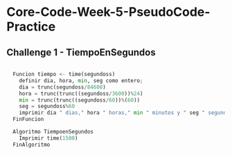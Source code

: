 # Core-Code-Week-5-PseudoCode-Practice

## Challenge 1 - TiempoEnSegundos

``` python

  Funcion tiempo <- time(segundoss)
	definir dia, hora, min, seg como entero;
	dia = trunc(segundoss/84600) 
	hora = trunc(trunc((segundoss/3600))%24)
	min = trunc(trunc((segundoss/60))%(60))
	seg = segundoss%60 
	imprimir dia " dias," hora " horas," min " minutos y " seg " segundos."
  FinFuncion

  Algoritmo TiempoenSegundos
	Imprimir time(1500)
  FinAlgoritmo
  
